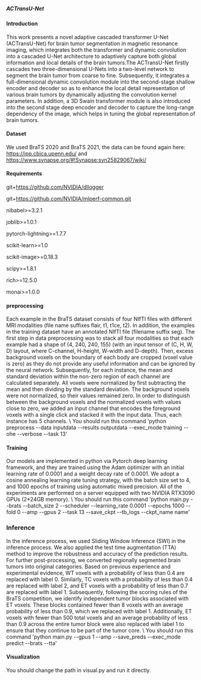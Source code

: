 ##### ACTransU-Net

#### Introduction
This work presents a novel adaptive cascaded transformer U-Net (ACTransU-Net) for brain tumor segmentation in magnetic resonance imaging, which integrates both the transformer and dynamic convolution into a cascaded U-Net architecture to adaptively capture both global information and local details of the brain tumors.The ACTransU-Net firstly cascades two three-dimensional U-Nets into a two-level network to segment the brain tumor from coarse to fine. Subsequently, it integrates a full-dimensional dynamic convolution module into the second-stage shallow encoder and decoder so as to enhance the local detail representation of various brain tumors by dynamically adjusting the convolution kernel parameters. In addition, a 3D Swain transformer module is also introduced into the second stage deep encoder and decoder to capture the long-range dependency of the image, which helps in tuning the global representation of brain tumors.

#### Dataset
We used BraTS 2020 and BraTS 2021, the data can be found again here: https://ipp.cbica.upenn.edu/ and https://www.synapse.org/#!Synapse:syn25829067/wiki/

#### Requirements
git+https://github.com/NVIDIA/dllogger


git+https://github.com/NVIDIA/mlperf-common.git  

nibabel>=3.2.1

joblib>=1.0.1

pytorch-lightning>=1.7.7

scikit-learn>=1.0 

scikit-image>=0.18.3

scipy>=1.8.1 


rich>=12.5.0


monai>=1.0.0



#### preprocessing
Each example in the BraTS dataset consists of four NIfTI files with different MRI modalities (file name suffixes flair, t1, t1ce, t2). In addition, the examples in the training dataset have an annotated NIfTI file (filename suffix seg). The first step in data preprocessing was to stack all four modalities so that each example had a shape of (4, 240, 240, 155) (with an input tensor of (C, H, W, D) layout, where C-channel, H-height, W-width and D-depth). Then, excess background voxels on the boundary of each body are cropped (voxel value is zero) as they do not provide any useful information and can be ignored by the neural network. Subsequently, for each instance, the mean and standard deviation within the non-zero region of each channel are calculated separately. All voxels were normalized by first subtracting the mean and then dividing by the standard deviation. The background voxels were not normalized, so their values remained zero. In order to distinguish between the background voxels and the normalized voxels with values close to zero, we added an input channel that encodes the foreground voxels with a single click and stacked it with the input data. Thus, each instance has 5 channels. \ 
You should run this command 'python preprocess --data inputdata --results outputdata --exec_mode training --ohe --verbose --task 13'

#### Training
Our models are implemented in python via Pytorch deep learning framework, and they are trained using the Adam optimizer with an initial learning rate of 0.0001 and a weight decay rate of 0.0001. We adopt a cosine annealing learning rate tuning strategy, with the batch size set to 4, and 1000 epochs of training using automatic mixed precision. All of the experiments are performed on a server equipped with two NVIDIA RTX3090 GPUs (2*24GB memory). \ 
You should run this command 'python main.py --brats --batch_size 2 --scheduler --learning_rate 0.0001 --epochs 1000 --fold 0 --amp --gpus 2 --task 13 --save_ckpt --tb_logs --ckpt_name name'

### Inference
In the inference process, we used Sliding Window Inference (SWI) in the inference process. We also applied the test time augmentation (TTA) method to improve the robustness and accuracy of the prediction results. For further post-processing, we converted regionally segmented brain tumors into original categories. Based on previous experience and experimental evidence, WT voxels with a probability of less than 0.4 are replaced with label 0. Similarly, TC voxels with a probability of less than 0.4 are replaced with label 2, and ET voxels with a probability of less than 0.7 are replaced with label 1. Subsequently, following the scoring rules of the BraTS competition, we identify independent tumor blocks associated with ET voxels. These blocks contained fewer than 8 voxels with an average probability of less than 0.9, which we replaced with label 1. Additionally, ET voxels with fewer than 500 total voxels and an average probability of less than 0.9 across the entire tumor block were also replaced with label 1 to ensure that they continue to be part of the tumor core. \ 
You should run this command 'python main.py --gpus 1 --amp --save_preds --exec_mode predict --brats --tta'

#### Visualization
You should change the path in visual.py and run it directly.
